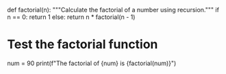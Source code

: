 def factorial(n):
    """Calculate the factorial of a number using recursion."""
    if n == 0:
        return 1
    else:
        return n * factorial(n - 1)

# Test the factorial function
num = 90
print(f"The factorial of {num} is {factorial(num)}")
